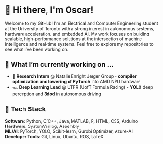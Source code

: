 # 👋 Hi there, I'm Oscar! 

Welcome to my GitHub! I'm an Electrical and Computer Engineering student at the University of Toronto with a strong interest in autonomous systems, hardware acceleration, and embedded AI. My work focuses on building scalable, high-performance solutions at the intersection of machine intelligence and real-time systems. Feel free to explore my repositories to see what I’ve been working on.

## 🔭 What I’m currently working on ...
* 💽 **Research Intern** @ Natalie Enright Jerger Group - **compiler optimization and lowering of PyTorch** into AMD NPU hardware
* 🏎️ **Deep Learning Lead** @ UTFR (UofT Formula Racing) - **YOLO** deep perception and **3dod** in autonomous driving

## 🧰 Tech Stack
**Software**: Python, C/C++, Java, MATLAB, R, HTML, CSS, Arduino  
**Hardware**: SystemVerilog, Assembly  
**ML/AI**: PyTorch, YOLO, Scikit-learn, Gurobi Optimizer, Azure-AI  
**Developer Tools**: Git, Linux, Ubuntu, ROS, LaTeX

<!--
**Jyoscarsun/Jyoscarsun** is a ✨ _special_ ✨ repository because its `README.md` (this file) appears on your GitHub profile.

Here are some ideas to get you started:

- 🔭 I’m currently working on ...
- 🌱 I’m currently learning ...
- 👯 I’m looking to collaborate on ...
- 🤔 I’m looking for help with ...
- 💬 Ask me about ...
- 📫 How to reach me: ...
- 😄 Pronouns: ...
- ⚡ Fun fact: ...
-->
